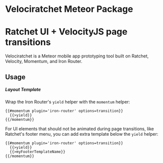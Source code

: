 Velociratchet Meteor Package
============================

# Ratchet UI + VelocityJS page transitions

Velociratchet is a Meteor mobile app prototyping tool built on Ratchet, Velocity, Momentum, and Iron Router. 

## Usage

##### Layout Template

Wrap the Iron Router's `yield` helper with the `momentum` helper:
```
{{#momentum plugin='iron-router' options=transition}}
  {{>yield}}
{{/momentum}}
```

For UI elements that should not be animated during page transitions, like Ratchet's footer menu, you can add extra template below the `yield` helper:
```
{{#momentum plugin='iron-router' options=transition}}
  {{>yield}}
  {{>myFooterTemplateName}}
{{/momentum}}
```
